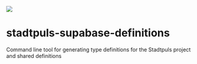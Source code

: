 ![](https://img.shields.io/badge/Build%20with%20%E2%9D%A4%EF%B8%8F-at%20Technologiesitftung%20Berlin-blue)

# stadtpuls-supabase-definitions

Command line tool for generating type definitions for the Stadtpuls project and shared definitions
